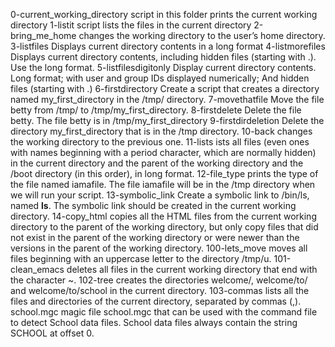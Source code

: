 0-current_working_directory script in this folder prints the current working directory
1-listit script lists the files in the current directory
2-bring_me_home changes the working directory to the user’s home directory.
3-listfiles Displays current directory contents in a long format
4-listmorefiles Displays current directory contents, including hidden files (starting with .). Use the long format.
5-listfilesdigitonly Display current directory contents. Long format; with user and group IDs displayed numerically; And hidden files (starting with .)
6-firstdirectory Create a script that creates a directory named my_first_directory in the /tmp/ directory.
7-movethatfile Move the file betty from /tmp/ to /tmp/my_first_directory.
8-firstdelete Delete the file betty. The file betty is in /tmp/my_first_directory
9-firstdirdeletion Delete the directory my_first_directory that is in the /tmp directory.
10-back changes the working directory to the previous one.
11-lists ists all files (even ones with names beginning with a period character, which are normally hidden) in the current directory and the parent of the working directory and the /boot directory (in this order), in long format.
12-file_type prints the type of the file named iamafile. The file iamafile will be in the /tmp directory when we will run your script.
13-symbolic_link Create a symbolic link to /bin/ls, named __ls__. The symbolic link should be created in the current working directory. 
14-copy_html copies all the HTML files from the current working directory to the parent of the working directory, but only copy files that did not exist in the parent of the working directory or were newer than the versions in the parent of the working directory.
100-lets_move moves all files beginning with an uppercase letter to the directory /tmp/u.
101-clean_emacs deletes all files in the current working directory that end with the character ~.
102-tree creates the directories welcome/, welcome/to/ and welcome/to/school in the current directory.
103-commas lists all the files and directories of the current directory, separated by commas (,).
school.mgc magic file school.mgc that can be used with the command file to detect School data files. School data files always contain the string SCHOOL at offset 0.
